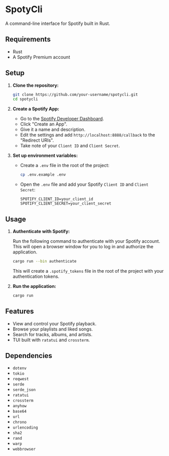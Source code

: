 # SpotyCli

A command-line interface for Spotify built in Rust.

## Requirements

- Rust
- A Spotify Premium account

## Setup

1.  **Clone the repository:**

    ```bash
    git clone https://github.com/your-username/spotycli.git
    cd spotycli
    ```

2.  **Create a Spotify App:**

    - Go to the [Spotify Developer Dashboard](https://developer.spotify.com/dashboard/).
    - Click "Create an App".
    - Give it a name and description.
    - Edit the settings and add `http://localhost:8888/callback` to the "Redirect URIs".
    - Take note of your `Client ID` and `Client Secret`.

3.  **Set up environment variables:**

    - Create a `.env` file in the root of the project:

      ```bash
      cp .env.example .env
      ```

    - Open the `.env` file and add your Spotify `Client ID` and `Client Secret`:

      ```
      SPOTIFY_CLIENT_ID=your_client_id
      SPOTIFY_CLIENT_SECRET=your_client_secret
      ```

## Usage

1.  **Authenticate with Spotify:**

    Run the following command to authenticate with your Spotify account. This will open a browser window for you to log in and authorize the application.

    ```bash
    cargo run --bin authenticate
    ```

    This will create a `.spotify_tokens` file in the root of the project with your authentication tokens.

2.  **Run the application:**

    ```bash
    cargo run
    ```

## Features

- View and control your Spotify playback.
- Browse your playlists and liked songs.
- Search for tracks, albums, and artists.
- TUI built with `ratatui` and `crossterm`.

## Dependencies

- `dotenv`
- `tokio`
- `reqwest`
- `serde`
- `serde_json`
- `ratatui`
- `crossterm`
- `anyhow`
- `base64`
- `url`
- `chrono`
- `urlencoding`
- `sha2`
- `rand`
- `warp`
- `webbrowser`
